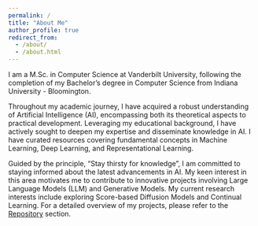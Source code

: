 ```yaml
---
permalink: /
title: "About Me"
author_profile: true
redirect_from: 
  - /about/
  - /about.html
---
```


I am a M.Sc. in Computer Science at Vanderbilt University, following the completion of my Bachelor’s degree in Computer Science from Indiana University - Bloomington.

Throughout my academic journey, I have acquired a robust understanding of Artificial Intelligence (AI), encompassing both its theoretical aspects to practical development. Leveraging my educational background, I have actively sought to deepen my expertise and disseminate knowledge in AI. I have curated resources covering fundamental concepts in Machine Learning, Deep Learning, and Representational Learning.

Guided by the principle, “Stay thirsty for knowledge”, I am committed to staying informed about the latest advancements in AI. My keen interest in this area motivates me to contribute to innovative projects involving Large Language Models (LLM) and Generative Models. My current research interests include exploring Score-based Diffusion Models and Continual Learning. For a detailed overview of my projects, please refer to the [Repository](https://seungmindavid.github.io/repository/) section.



